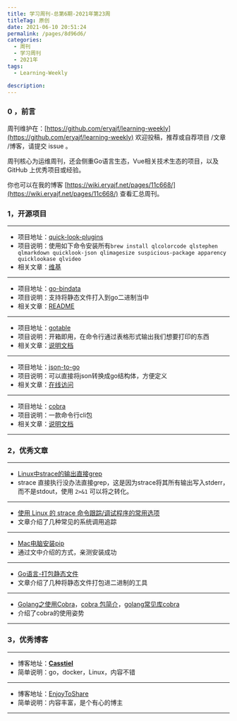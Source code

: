 ```yaml
---
title: 学习周刊-总第6期-2021年第23周
titleTag: 原创
date: 2021-06-10 20:51:24
permalink: /pages/8d96d6/
categories:
  - 周刊
  - 学习周刊
  - 2021年
tags:
  - Learning-Weekly

description:
---
```


### 0 ，前言

周刊维护在：[https://github.com/eryajf/learning-weekly](https://github.com/eryajf/learning-weekly)  欢迎投稿，推荐或自荐项目 /文章 /博客，请提交 issue 。

周刊核心为运维周刊，还会侧重Go语言生态，Vue相关技术生态的项目，以及 GitHub 上优秀项目或经验。

你也可以在我的博客 [https://wiki.eryajf.net/pages/11c668/](https://wiki.eryajf.net/pages/11c668/) 查看汇总周刊。

### **1，开源项目**

------

- 项目地址：[quick-look-plugins](https://github.com/sindresorhus/quick-look-plugins)
- 项目说明：使用如下命令安装所有`brew install qlcolorcode qlstephen qlmarkdown quicklook-json qlimagesize suspicious-package apparency quicklookase qlvideo`
- 相关文章：[维基](https://en.wikipedia.org/wiki/Quick_Look)

----

- 项目地址：[go-bindata](https://github.com/go-bindata/go-bindata)
- 项目说明：支持将静态文件打入到go二进制当中
- 相关文章：[README](https://github.com/ekalinin/github-markdown-toc/blob/master/README.md)

----

- 项目地址：[gotable](https://github.com/liushuochen/gotable)
- 项目说明：开箱即用，在命令行通过表格形式输出我们想要打印的东西
- 相关文章：[说明文档](https://blog.csdn.net/TCatTime/article/details/103068260)

----

- 项目地址：[json-to-go](https://github.com/mholt/json-to-go)
- 项目说明：可以直接将json转换成go结构体，方便定义
- 相关文章：[在线访问](https://mholt.github.io/json-to-go/)

----

- 项目地址：[cobra](https://github.com/spf13/cobra)
- 项目说明：一款命令行cli包
- 相关文章：[说明文档](https://cobra.dev/)

------

### 2，优秀文章

------

-  [Linux中strace的输出直接grep](https://www.coder.work/article/1873973)
-  strace 直接执行没办法直接grep，这是因为strace将其所有输出写入stderr，而不是stdout，使用 `2>&1` 可以将之转化。

----

- [使用 Linux 的 strace 命令跟踪/调试程序的常用选项](https://linux.cn/article-3935-1.html)
- 文章介绍了几种常见的系统调用追踪

----

- [Mac电脑安装pip](http://www.javashuo.com/article/p-zaeanxfx-eu.html)
- 通过文中介绍的方式，亲测安装成功

----

- [Go语言-打包静态文件](https://c.isme.pub/2019/01/10/go-static/)
- 文章介绍了几种将静态文件打包进二进制的工具

----

- [Golang之使用Cobra](https://o-my-chenjian.com/2017/09/20/Using-Cobra-With-Golang/)，[cobra 包简介](https://www.cnblogs.com/sparkdev/p/10856077.html)，[golang常见库cobra](https://segmentfault.com/a/1190000023382214)
- 介绍了cobra的使用姿势

------

### 3，优秀博客

------

- 博客地址：[**Casstiel**](https://c.isme.pub/)
- 简单说明：go，docker，Linux，内容不错

----

- 博客地址：[EnjoyToShare](https://wugenqiang.github.io/)
- 简单说明：内容丰富，是个有心的博主

------